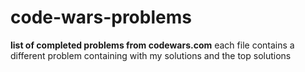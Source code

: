 ﻿# code-wars-problems
**list of completed problems from codewars.com** each file contains a different problem containing with my solutions and the top solutions
